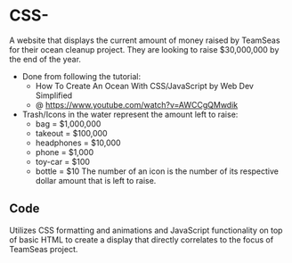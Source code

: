 # CSS-

A website that displays the current amount of money raised by TeamSeas for their ocean cleanup project. They are looking to raise $30,000,000 by the end of the year.
- Done from following the tutorial:
    - How To Create An Ocean With CSS/JavaScript by Web Dev Simplified
    - @ https://www.youtube.com/watch?v=AWCCgQMwdik
- Trash/Icons in the water represent the amount left to raise:
    - bag = $1,000,000
    - takeout = $100,000
    - headphones = $10,000
    - phone = $1,000
    - toy-car = $100
    - bottle = $10
The number of an icon is the number of its respective dollar amount that is left to raise.

## Code

Utilizes CSS formatting and animations and JavaScript functionality on top of basic HTML to create a display that directly correlates to the focus of TeamSeas project.